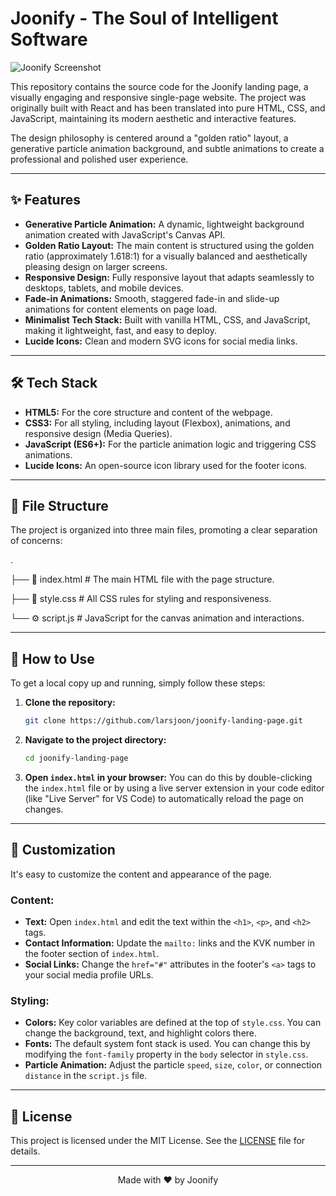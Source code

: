 # Joonify - The Soul of Intelligent Software

![Joonify Screenshot](https://placehold.co/1200x600/0a191f/e5e7eb?text=Joonify%20Landing%20Page)

This repository contains the source code for the Joonify landing page, a visually engaging and responsive single-page website. The project was originally built with React and has been translated into pure HTML, CSS, and JavaScript, maintaining its modern aesthetic and interactive features.

The design philosophy is centered around a "golden ratio" layout, a generative particle animation background, and subtle animations to create a professional and polished user experience.

---

## ✨ Features

-   **Generative Particle Animation:** A dynamic, lightweight background animation created with JavaScript's Canvas API.
-   **Golden Ratio Layout:** The main content is structured using the golden ratio (approximately 1.618:1) for a visually balanced and aesthetically pleasing design on larger screens.
-   **Responsive Design:** Fully responsive layout that adapts seamlessly to desktops, tablets, and mobile devices.
-   **Fade-in Animations:** Smooth, staggered fade-in and slide-up animations for content elements on page load.
-   **Minimalist Tech Stack:** Built with vanilla HTML, CSS, and JavaScript, making it lightweight, fast, and easy to deploy.
-   **Lucide Icons:** Clean and modern SVG icons for social media links.

---

## 🛠️ Tech Stack

-   **HTML5:** For the core structure and content of the webpage.
-   **CSS3:** For all styling, including layout (Flexbox), animations, and responsive design (Media Queries).
-   **JavaScript (ES6+):** For the particle animation logic and triggering CSS animations.
-   **Lucide Icons:** An open-source icon library used for the footer icons.

---

## 📂 File Structure

The project is organized into three main files, promoting a clear separation of concerns:


.

├── 📄 index.html      # The main HTML file with the page structure.

├── 🎨 style.css       # All CSS rules for styling and responsiveness.

└── ⚙️ script.js       # JavaScript for the canvas animation and interactions.


---

## 🚀 How to Use

To get a local copy up and running, simply follow these steps:

1.  **Clone the repository:**
    ```sh
    git clone https://github.com/larsjoon/joonify-landing-page.git
    ```

2.  **Navigate to the project directory:**
    ```sh
    cd joonify-landing-page
    ```

3.  **Open `index.html` in your browser:**
    You can do this by double-clicking the `index.html` file or by using a live server extension in your code editor (like "Live Server" for VS Code) to automatically reload the page on changes.

---

## 🎨 Customization

It's easy to customize the content and appearance of the page.

### Content:

-   **Text:** Open `index.html` and edit the text within the `<h1>`, `<p>`, and `<h2>` tags.
-   **Contact Information:** Update the `mailto:` links and the KVK number in the footer section of `index.html`.
-   **Social Links:** Change the `href="#"` attributes in the footer's `<a>` tags to your social media profile URLs.

### Styling:

-   **Colors:** Key color variables are defined at the top of `style.css`. You can change the background, text, and highlight colors there.
-   **Fonts:** The default system font stack is used. You can change this by modifying the `font-family` property in the `body` selector in `style.css`.
-   **Particle Animation:** Adjust the particle `speed`, `size`, `color`, or connection `distance` in the `script.js` file.

---

## 📜 License

This project is licensed under the MIT License. See the [LICENSE](LICENSE) file for details.

---

<p align="center">
  Made with ❤️ by Joonify
</p>
